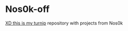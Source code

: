 # Nos0k-off
<a href="https://images.app.goo.gl/Tjs887bpAWfJZyFu7">XD this is my turnip</a>
repository with projects from Nos0k
